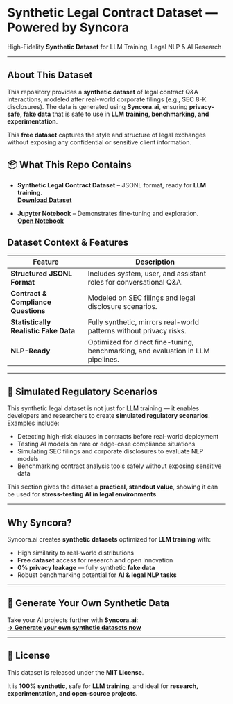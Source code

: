 # Synthetic Legal Contract Dataset — Powered by Syncora  

High-Fidelity **Synthetic Dataset** for LLM Training, Legal NLP & AI Research  

---

## About This Dataset  

This repository provides a **synthetic dataset** of legal contract Q&A interactions, modeled after real-world corporate filings (e.g., SEC 8-K disclosures). The data is generated using **Syncora.ai**, ensuring **privacy-safe, fake data** that is safe to use in **LLM training, benchmarking, and experimentation**.  

This **free dataset** captures the style and structure of legal exchanges without exposing any confidential or sensitive client information.  

## 📦 What This Repo Contains  

- **Synthetic Legal Contract Dataset** – JSONL format, ready for **LLM training**.  
  [**Download Dataset**](https://github.com/syncora-ai/synthetic-legal-contracts-dataset/blob/main/legal-contract.jsonl)  

- **Jupyter Notebook** – Demonstrates fine-tuning and exploration.  
  [**Open Notebook**](https://github.com/syncora-ai/synthetic-legal-contracts-dataset/blob/main/Legal_contract__dataset_Fine_Tunning%20(1).ipynb)  


## Dataset Context & Features  

| Feature | Description |
|---------|-------------|
| **Structured JSONL Format** | Includes system, user, and assistant roles for conversational Q&A. |
| **Contract & Compliance Questions** | Modeled on SEC filings and legal disclosure scenarios. |
| **Statistically Realistic Fake Data** | Fully synthetic, mirrors real-world patterns without privacy risks. |
| **NLP-Ready** | Optimized for direct fine-tuning, benchmarking, and evaluation in LLM pipelines. |

---

## 🚨 Simulated Regulatory Scenarios

This synthetic legal dataset is not just for LLM training — it enables developers and researchers to create **simulated regulatory scenarios**. Examples include:

- Detecting high-risk clauses in contracts before real-world deployment  
- Testing AI models on rare or edge-case compliance situations  
- Simulating SEC filings and corporate disclosures to evaluate NLP models  
- Benchmarking contract analysis tools safely without exposing sensitive data  

This section gives the dataset a **practical, standout value**, showing it can be used for **stress-testing AI in legal environments**.

---

## Why Syncora?  

Syncora.ai creates **synthetic datasets** optimized for **LLM training** with:  

- High similarity to real-world distributions  
- **Free dataset** access for research and open innovation  
- **0% privacy leakage** — fully synthetic **fake data**  
- Robust benchmarking potential for **AI & legal NLP tasks**  


---

## 🔗 Generate Your Own Synthetic Data  

Take your AI projects further with **Syncora.ai**:  
[**→ Generate your own synthetic datasets now**](https://huggingface.co/spaces/syncora/synthetic-generation)  

---

## 📜 License  

This dataset is released under the **MIT License**.  

It is **100% synthetic**, safe for **LLM training**, and ideal for **research, experimentation, and open-source projects**.  
